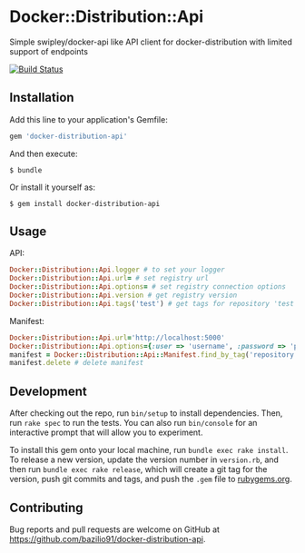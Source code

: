 # Docker::Distribution::Api

Simple swipley/docker-api like API client for docker-distribution with limited support of endpoints


[![Build Status](https://travis-ci.org/bazilio91/docker-distribution-api.svg?branch=master)](https://travis-ci.org/bazilio91/docker-distribution-api)

## Installation

Add this line to your application's Gemfile:

```ruby
gem 'docker-distribution-api'
```

And then execute:

    $ bundle

Or install it yourself as:

    $ gem install docker-distribution-api

## Usage

API:

```ruby
Docker::Distribution::Api.logger # to set your logger
Docker::Distribution::Api.url= # set registry url
Docker::Distribution::Api.options= # set registry connection options
Docker::Distribution::Api.version # get registry version
Docker::Distribution::Api.tags('test') # get tags for repository 'test'
```

Manifest:

```ruby
Docker::Distribution::Api.url='http://localhost:5000'
Docker::Distribution::Api.options={:user => 'username', :password => 'password'} # basic auth
manifest = Docker::Distribution::Api::Manifest.find_by_tag('repository', 'tag') # get manifest
manifest.delete # delete manifest
```

## Development

After checking out the repo, run `bin/setup` to install dependencies. Then, run `rake spec` to run the tests. You can also run `bin/console` for an interactive prompt that will allow you to experiment.

To install this gem onto your local machine, run `bundle exec rake install`. To release a new version, update the version number in `version.rb`, and then run `bundle exec rake release`, which will create a git tag for the version, push git commits and tags, and push the `.gem` file to [rubygems.org](https://rubygems.org).

## Contributing

Bug reports and pull requests are welcome on GitHub at https://github.com/bazilio91/docker-distribution-api.

